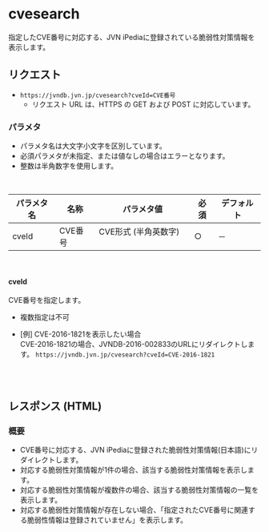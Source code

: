 # cvesearch

指定したCVE番号に対応する、JVN iPediaに登録されている脆弱性対策情報を表示します。

## リクエスト

- `https://jvndb.jvn.jp/cvesearch?cveId=CVE番号`
  - リクエスト URL は、HTTPS の GET および POST に対応しています。

### パラメタ

- パラメタ名は大文字小文字を区別しています。
- 必須パラメタが未指定、または値なしの場合はエラーとなります。
- 整数は半角数字を使用します。

<br>

| パラメタ名         | 名称       | パラメタ値      | 必須 | デフォルト |
| ----------------- | ---------- | ------------- | ---- | ---------- |
| cveId             | CVE番号    | CVE形式 (半角英数字)  　   | ○    | －         |

<br>

#### cveId

CVE番号を指定します。  

- 複数指定は不可

- \[例\] CVE-2016-1821を表示したい場合  
   CVE-2016-1821の場合、JVNDB-2016-002833のURLにリダイレクトします。
  `https://jvndb.jvn.jp/cvesearch?cveId=CVE-2016-1821`


<br>
<br>

## レスポンス (HTML)

### 概要

- CVE番号に対応する、JVN iPediaに登録された脆弱性対策情報(日本語)にリダイレクトします。
- 対応する脆弱性対策情報が1件の場合、該当する脆弱性対策情報を表示します。
- 対応する脆弱性対策情報が複数件の場合、該当する脆弱性対策情報の一覧を表示します。
- 対応する脆弱性対策情報が存在しない場合、「指定されたCVE番号に関連する脆弱性情報は登録されていません」を表示します。

